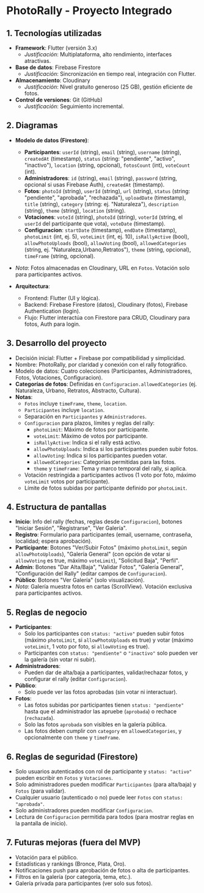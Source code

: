 # PhotoRally - Proyecto Integrado

## 1. Tecnologías utilizadas
- **Framework**: Flutter (versión 3.x)  
  - *Justificación*: Multiplataforma, alto rendimiento, interfaces atractivas.  
- **Base de datos**: Firebase Firestore  
  - *Justificación*: Sincronización en tiempo real, integración con Flutter.  
- **Almacenamiento**: Cloudinary  
  - *Justificación*: Nivel gratuito generoso (25 GB), gestión eficiente de fotos.  
- **Control de versiones**: Git (GitHub)  
  - *Justificación*: Seguimiento incremental.  

## 2. Diagramas
- **Modelo de datos (Firestore)**:  
  - **Participantes**: `userId` (string), `email` (string), `username` (string), `createdAt` (timestamp), `status` (string: "pendiente", "activo", "inactivo"), `location` (string, opcional), `fotosCount` (int), `voteCount` (int).
  - **Administradores**: `id` (string), `email` (string), `password` (string, opcional si usas Firebase Auth), `createdAt` (timestamp).  
  - **Fotos**: `photoId` (string), `userId` (string), `url` (string), `status` (string: "pendiente", "aprobada", "rechazada"), `uploadDate` (timestamp), `title` (string), `category` (string: ej. "Naturaleza"), `description` (string),  `theme` (string), `location` (string).  
  - **Votaciones**: `voteId` (string), `photoId` (string), `voterId` (string, el `userId` del participante que vota), `voteDate` (timestamp).  
  - **Configuracion**: `startDate` (timestamp), `endDate` (timestamp), `photoLimit` (int, ej. 5), `voteLimit` (int, ej. 10), `isRallyActive` (bool), `allowPhotoUploads` (bool), `allowVoting` (bool), `allowedCategories` (string, ej. "Naturaleza,Urbano,Retratos"), `theme` (string, opcional), `timeFrame` (string, opcional).  
- *Nota*: Fotos almacenadas en Cloudinary, URL en `Fotos`. Votación solo para participantes activos.  

- **Arquitectura**:  
  - Frontend: Flutter (UI y lógica).  
  - Backend: Firebase Firestore (datos), Cloudinary (fotos), Firebase Authentication (login).  
  - Flujo: Flutter interactúa con Firestore para CRUD, Cloudinary para fotos, Auth para login.

## 3. Desarrollo del proyecto
- Decisión inicial: Flutter + Firebase por compatibilidad y simplicidad.  
- Nombre: PhotoRally, por claridad y conexión con el rally fotográfico.  
- Modelo de datos: Cuatro colecciones (Participantes, Administradores, Fotos, Votaciones, Configuracion).  
- **Categorías de fotos**: Definidas en `Configuracion.allowedCategories` (ej. Naturaleza, Urbano, Retratos, Abstracto, Cultura).  
- **Notas**:  
  - `Fotos` incluye `timeFrame`, `theme`, `location`.  
  - `Participantes` incluye `location`.  
  - Separación en `Participantes` y `Administradores`.  
  - `Configuracion` para plazos, límites y reglas del rally:
    - `photoLimit`: Máximo de fotos por participante.
    - `voteLimit`: Máximo de votos por participante.
    - `isRallyActive`: Indica si el rally está activo.
    - `allowPhotoUploads`: Indica si los participantes pueden subir fotos.
    - `allowVoting`: Indica si los participantes pueden votar.
    - `allowedCategories`: Categorías permitidas para las fotos.
    - `theme` y `timeFrame`: Tema y marco temporal del rally, si aplica.
  - Votación restringida a participantes activos (1 voto por foto, máximo `voteLimit` votos por participante).  
  - Límite de fotos subidas por participante definido por `photoLimit`.

## 4. Estructura de pantallas
- **Inicio**: Info del rally (fechas, reglas desde `Configuracion`), botones "Iniciar Sesión", "Registrarse", "Ver Galería".  
- **Registro**: Formulario para participantes (email, username, contraseña, localidad; espera aprobación).  
- **Participante**: Botones "Ver/Subir Fotos" (máximo `photoLimit`, según `allowPhotoUploads`), "Galería General" (con opción de votar si `allowVoting` es true, máximo `voteLimit`), "Solicitud Baja", "Perfil".  
- **Admin**: Botones "Dar Alta/Baja", "Validar Fotos", "Galería General", "Configuración del Rally" (editar campos de `Configuracion`).  
- **Público**: Botones "Ver Galería" (solo visualización).  
- *Nota*: Galería muestra fotos en cartas (ScrollView). Votación exclusiva para participantes activos.

## 5. Reglas de negocio
- **Participantes**:
  - Solo los participantes con `status: "activo"` pueden subir fotos (máximo `photoLimit`, si `allowPhotoUploads` es true) y votar (máximo `voteLimit`, 1 voto por foto, si `allowVoting` es true).
  - Participantes con `status: "pendiente"` o `"inactivo"` solo pueden ver la galería (sin votar ni subir).
- **Administradores**:
  - Pueden dar de alta/baja a participantes, validar/rechazar fotos, y configurar el rally (editar `Configuracion`).
- **Público**:
  - Solo puede ver las fotos aprobadas (sin votar ni interactuar).
- **Fotos**:
  - Las fotos subidas por participantes tienen `status: "pendiente"` hasta que el administrador las apruebe (`aprobada`) o rechace (`rechazada`).
  - Solo las fotos `aprobada` son visibles en la galería pública.
  - Las fotos deben cumplir con `category` en `allowedCategories`, y opcionalmente con `theme` y `timeFrame`.

## 6. Reglas de seguridad (Firestore)
- Solo usuarios autenticados con rol de participante y `status: "activo"` pueden escribir en `Fotos` y `Votaciones`.
- Solo administradores pueden modificar `Participantes` (para alta/baja) y `Fotos` (para validar).
- Cualquier usuario (autenticado o no) puede leer `Fotos` con `status: "aprobada"`.
- Solo administradores pueden modificar `Configuracion`.
- Lectura de `Configuracion` permitida para todos (para mostrar reglas en la pantalla de inicio).

## 7. Futuras mejoras (fuera del MVP)
- Votación para el público.
- Estadísticas y rankings (Bronce, Plata, Oro).
- Notificaciones push para aprobación de fotos o alta de participantes.
- Filtros en la galería (por categoría, tema, etc.).
- Galería privada para participantes (ver solo sus fotos).

